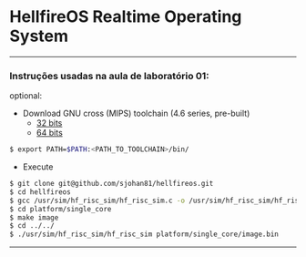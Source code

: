 # HellfireOS Realtime Operating System

---
### Instruções usadas na aula de laboratório 01:

optional: 
- Download GNU cross (MIPS) toolchain (4.6 series, pre-built)
  - [32 bits](https://dl.dropboxusercontent.com/u/7936618/gcc-4.6.1_x86.tar.gz)
  - [64 bits](https://dl.dropboxusercontent.com/u/7936618/gcc-4.6.1.tar.gz)
```sh
$ export PATH=$PATH:<PATH_TO_TOOLCHAIN>/bin/
```
 - Execute 
```sh
$ git clone git@github.com/sjohan81/hellfireos.git
$ cd hellfireos
$ gcc /usr/sim/hf_risc_sim/hf_risc_sim.c -o /usr/sim/hf_risc_sim/hf_risc_sim
$ cd platform/single_core
$ make image
$ cd ../../
$ ./usr/sim/hf_risc_sim/hf_risc_sim platform/single_core/image.bin 
```
---
